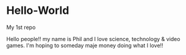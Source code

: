 # Hello-World
My 1st repo

Hello people!!
my name is Phil and I love science, technology & video games. I'm hoping to someday maje money doing what I love!!
